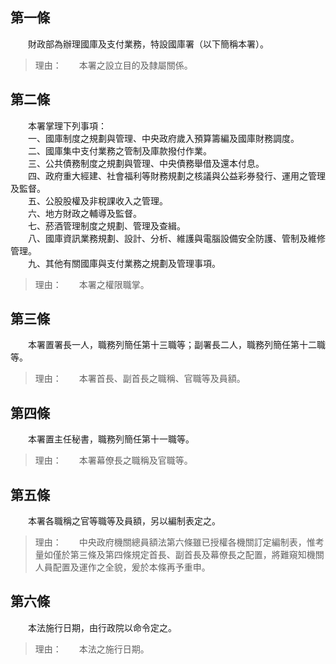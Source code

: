 第一條 
-------
　　財政部為辦理國庫及支付業務，特設國庫署（以下簡稱本署）。  
> 理由：　　本署之設立目的及隸屬關係。



第二條 
-------
　　本署掌理下列事項：  
　　一、國庫制度之規劃與管理、中央政府歲入預算籌編及國庫財務調度。  
　　二、國庫集中支付業務之管制及庫款撥付作業。  
　　三、公共債務制度之規劃與管理、中央債務舉借及還本付息。  
　　四、政府重大經建、社會福利等財務規劃之核議與公益彩券發行、運用之管理及監督。  
　　五、公股股權及非稅課收入之管理。  
　　六、地方財政之輔導及監督。  
　　七、菸酒管理制度之規劃、管理及查緝。  
　　八、國庫資訊業務規劃、設計、分析、維護與電腦設備安全防護、管制及維修管理。  
　　九、其他有關國庫與支付業務之規劃及管理事項。  
> 理由：　　本署之權限職掌。



第三條 
-------
　　本署置署長一人，職務列簡任第十三職等；副署長二人，職務列簡任第十二職等。  
> 理由：　　本署首長、副首長之職稱、官職等及員額。



第四條 
-------
　　本署置主任秘書，職務列簡任第十一職等。  
> 理由：　　本署幕僚長之職稱及官職等。



第五條 
-------
　　本署各職稱之官等職等及員額，另以編制表定之。  
> 理由：　　中央政府機關總員額法第六條雖已授權各機關訂定編制表，惟考量如僅於第三條及第四條規定首長、副首長及幕僚長之配置，將難窺知機關人員配置及運作之全貌，爰於本條再予重申。



第六條 
-------
　　本法施行日期，由行政院以命令定之。  
> 理由：　　本法之施行日期。